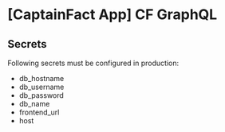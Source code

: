 # [CaptainFact App] CF GraphQL

## Secrets

Following secrets must be configured in production:

- db_hostname
- db_username
- db_password
- db_name
- frontend_url
- host
